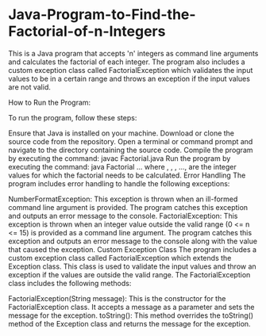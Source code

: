 # Java-Program-to-Find-the-Factorial-of-n-Integers
This is a Java program that accepts 'n' integers as command line arguments and calculates the factorial of each integer. The program also includes a custom exception class called FactorialException which validates the input values to be in a certain range and throws an exception if the input values are not valid.

How to Run the Program:  

To run the program, follow these steps:

Ensure that Java is installed on your machine.
Download or clone the source code from the repository.
Open a terminal or command prompt and navigate to the directory containing the source code.
Compile the program by executing the command: javac Factorial.java
Run the program by executing the command: java Factorial <n1> <n2> <n3> ... <n>
where <n1>, <n2>, <n3>, ..., <n> are the integer values for which the factorial needs to be calculated.
Error Handling
The program includes error handling to handle the following exceptions:

NumberFormatException: This exception is thrown when an ill-formed command line argument is provided. The program catches this exception and outputs an error message to the console.
FactorialException: This exception is thrown when an integer value outside the valid range (0 <= n <= 15) is provided as a command line argument. The program catches this exception and outputs an error message to the console along with the value that caused the exception.
Custom Exception Class
The program includes a custom exception class called FactorialException which extends the Exception class. This class is used to validate the input values and throw an exception if the values are outside the valid range. The FactorialException class includes the following methods:

FactorialException(String message): This is the constructor for the FactorialException class. It accepts a message as a parameter and sets the message for the exception.
toString(): This method overrides the toString() method of the Exception class and returns the message for the exception.
